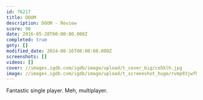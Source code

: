 ```yaml
---
id: 76217
title: DOOM
description: DOOM - Review
score: 90
date: 2016-05-20T00:00:00.000Z
completed: true
goty: []
modified_date: 2024-08-16T00:00:00.000Z
screenshots: []
videos: []
cover: //images.igdb.com/igdb/image/upload/t_cover_big/co5klh.jpg
image: //images.igdb.com/igdb/image/upload/t_screenshot_huge/rvmp93jwfhlmfd0nr3u5.jpg
---
```

Fantastic single player. Meh, multiplayer.